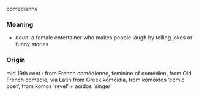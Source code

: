comedienne
### Meaning
+ _noun_: a female entertainer who makes people laugh by telling jokes or funny stories

### Origin

mid 19th cent.: from French comédienne, feminine of comédien, from Old French comedie, via Latin from Greek kōmōidia, from kōmōidos ‘comic poet’, from kōmos ‘revel’ + aoidos ‘singer’

